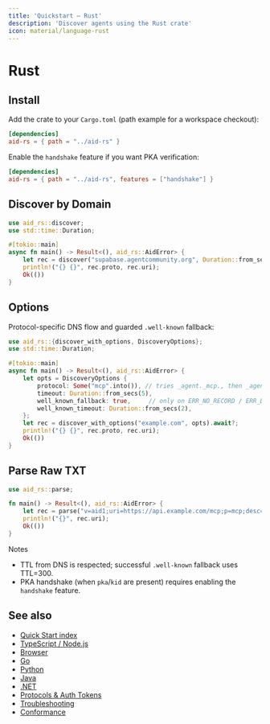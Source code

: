 ```yaml
---
title: 'Quickstart — Rust'
description: 'Discover agents using the Rust crate'
icon: material/language-rust
---
```


# Rust

## Install

Add the crate to your `Cargo.toml` (path example for a workspace checkout):

```toml
[dependencies]
aid-rs = { path = "../aid-rs" }
```

Enable the `handshake` feature if you want PKA verification:

```toml
[dependencies]
aid-rs = { path = "../aid-rs", features = ["handshake"] }
```

## Discover by Domain

```rust
use aid_rs::discover;
use std::time::Duration;

#[tokio::main]
async fn main() -> Result<(), aid_rs::AidError> {
    let rec = discover("supabase.agentcommunity.org", Duration::from_secs(5)).await?;
    println!("{} {}", rec.proto, rec.uri);
    Ok(())
}
```

## Options

Protocol-specific DNS flow and guarded `.well-known` fallback:

```rust
use aid_rs::{discover_with_options, DiscoveryOptions};
use std::time::Duration;

#[tokio::main]
async fn main() -> Result<(), aid_rs::AidError> {
    let opts = DiscoveryOptions {
        protocol: Some("mcp".into()), // tries _agent._mcp., then _agent.mcp., then base
        timeout: Duration::from_secs(5),
        well_known_fallback: true,     // only on ERR_NO_RECORD / ERR_DNS_LOOKUP_FAILED
        well_known_timeout: Duration::from_secs(2),
    };
    let rec = discover_with_options("example.com", opts).await?;
    println!("{} {}", rec.proto, rec.uri);
    Ok(())
}
```

## Parse Raw TXT

```rust
use aid_rs::parse;

fn main() -> Result<(), aid_rs::AidError> {
    let rec = parse("v=aid1;uri=https://api.example.com/mcp;p=mcp;desc=Example")?;
    println!("{}", rec.uri);
    Ok(())
}
```

Notes

- TTL from DNS is respected; successful `.well-known` fallback uses TTL=300.
- PKA handshake (when `pka`/`kid` are present) requires enabling the `handshake` feature.

## See also

- [Quick Start index](./index.md)
- [TypeScript / Node.js](./quickstart_ts.md)
- [Browser](./quickstart_browser.md)
- [Go](./quickstart_go.md)
- [Python](./quickstart_python.md)
- [Java](./quickstart_java.md)
- [.NET](./quickstart_dotnet.md)
- [Protocols & Auth Tokens](../Reference/protocols.md)
- [Troubleshooting](../Reference/troubleshooting.md)
- [Conformance](../Reference/conformance.md)

